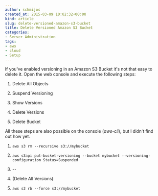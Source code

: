 ```yaml
---
author: schmijos
created_at: 2015-03-09 10:02:32+00:00
kind: article
slug: delete-versioned-amazon-s3-bucket
title: Delete Versioned Amazon S3 Bucket
categories:
- Server Administration
tags:
- aws
- cloud
- Setup
---
```


If you've enabled versioning in an Amazon S3 Bucket it's not that easy to delete it. Open the web console and execute the following steps:





  1. Delete All Objects


  2. Suspend Versioning


  3. Show Versions


  4. Delete Versions


  5. Delete Bucket



All these steps are also possible on the console (_aws-cli_), but I didn't find out how yet.





  1. `aws s3 rm --recursive s3://mybucket`


  2. `aws s3api put-bucket-versioning --bucket mybucket --versioning-configuration Status=Suspended`


  3. --


  4. (Delete All Versions)


  5. `aws s3 rb --force s3://mybucket`


